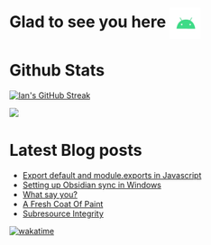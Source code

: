 # Glad to see you here <img align="center" alt="Android" width="55" src="./assets/android.webp"/>

# Github Stats

[![Ian's GitHub Streak](https://github-readme-streak-stats.herokuapp.com?user=andwati&theme=transparent&hide_border=false&stroke=1C2231&include_all_commits=true&show=reviews,discussions_started,discussions_answered,prs_merged,prs_merged_percentage)](https://github.com/andwati)

![](https://github-readme-stats.vercel.app/api?username=andwati&show_icons=true&theme=transparent&rank_icon=github&include_all_commits=true&count_private=true)

# Latest Blog posts

<!-- BLOG-POST-LIST:START -->
- [Export default and module.exports in Javascript](https://andwati.github.io/blog/javascript-exporting-modules/)
- [Setting up Obsidian sync in Windows](https://andwati.github.io/blog/obsidian-sync/)
- [What say you?](https://andwati.github.io/blog/utterances-comments/)
- [A Fresh Coat Of Paint](https://andwati.github.io/blog/a-fresh-coat-of-paint/)
- [Subresource Integrity](https://andwati.github.io/blog/subresource-integrity/)
<!-- BLOG-POST-LIST:END -->

[![wakatime](https://wakatime.com/badge/user/7f0420c2-50ee-46bc-9902-4c6386c5dc5e.svg)](https://wakatime.com/@7f0420c2-50ee-46bc-9902-4c6386c5dc5e)
